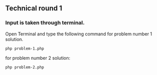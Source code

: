 ## Technical round 1
### Input is taken through terminal.
Open Terminal and type the following command for problem number 1 solution.
```
php problem-1.php
```
for problem number 2 solution:
```
php problem-2.php
```
